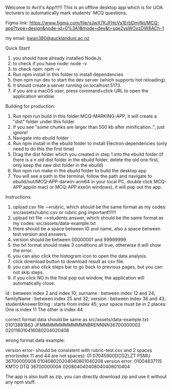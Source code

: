 Welcome to Avril's App!!!!!!
This is an offline desktop app which is for UOA lecturers to automatically mark students' MCQ questions.

Figma link: <https://www.figma.com/file/vJwX7KJFHcVs1ErbDmjfkt/MCQ-app?type=design&node-id=0%3A1&mode=dev&t=sqe2vsWOxzDW8ACh-1>

my email: kwan380@aucklanduni.ac.nz

Quick Start!

1. you should have already installed NodeJs
2. to check if you have node: node -v
3. to check npm: npm -v
4. Run npm install in this folder to install dependencies
5. then npm run dev to start the dev server (which supports hot reloading).
6. It should create a server running on localhost:5173.
7. if you are a macOS user, press command+click URL to open the application window.

Building for production:

1. Run npm run build in this folder:MCQ-MARKING-APP, it will create a "dist" folder under this folder
2. If you see "some chunks are larger than 500 kb after minification..", just ignore!
3. Navigate into ebuild folder
4. Run npm install in the ebuild folder to install Electron dependencies (only need to do this the first time)
5. Drag the dist folder which you created in step 1 into the ebuild folder (if there is a n old dist folder in the ebuild folder, delete the old one first, only keep the new dist folder in the ebuild)
6. Run npm run make in the ebuild folder to build the desktop app
7. You will see a path in the terminal, follow the path and navigate to ebuild/out/MCQ-APP-darwin-arm64 in your local PC, double click MCQ-APP.app(in mac) or MCQ-APP.exe(in windows), it will pop out the app.

Instructions:

1. upload csv file -->rubric, which should be the same format as my codes: src/assets/rubric.csv or rubric.png important!!!!!!
2. upload txt file -->students answer, which should be the same format as my codes: src/assets/data-example.txt
3. there should be a space between ID and name, also a space between test version and answers.
4. version should be between 00000001 and 99999999
5. the txt format should make 3 conditions all true, otherwise it will show the error.
6. you can also click the histogram icon to open the data analysis.
7. click download button to download result as csv file.
8. you can also click steps bar to go back to previous pages, but you can not skip steps.
9. if you click NO in the final pop out window, the application will automatically close.

id : between index 2 and index 10;
surname : between index 12 and 24;
familyName : between index 25 and 32;
version : between index 36 and 43;
studentAnswerString : starts from index 45;
your space must be in 2 places:
One is index 11
The other is index 44

correct format data should be same as src/assets/data-example.txt:
01013881863 JFMMMMMMMMMMMNBRENNNN36700000002 020116010416080204020408

wrong format data example:

version error- should be consistent with rubric-test.csv
and 2 spaces error(index 11 and 44 are not spaces):
01 07045900DCGZLZT PSMU 36700000008 010408020204040801040208
version error:
01004837115 KMTO DTQ 3670000000A 020804040408040408010404

The app is also built as zip, you can directly download zip and use it without any npm stuff.
